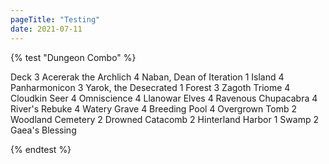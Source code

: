 ```yaml
---
pageTitle: "Testing"
date: 2021-07-11
---
```


{% test "Dungeon Combo" %}

Deck
3 Acererak the Archlich
4 Naban, Dean of Iteration
1 Island
4 Panharmonicon
3 Yarok, the Desecrated
1 Forest 
3 Zagoth Triome
4 Cloudkin Seer
4 Omniscience
4 Llanowar Elves
4 Ravenous Chupacabra
4 River's Rebuke
4 Watery Grave
4 Breeding Pool
4 Overgrown Tomb
2 Woodland Cemetery
2 Drowned Catacomb
2 Hinterland Harbor
1 Swamp
2 Gaea's Blessing

{% endtest %}